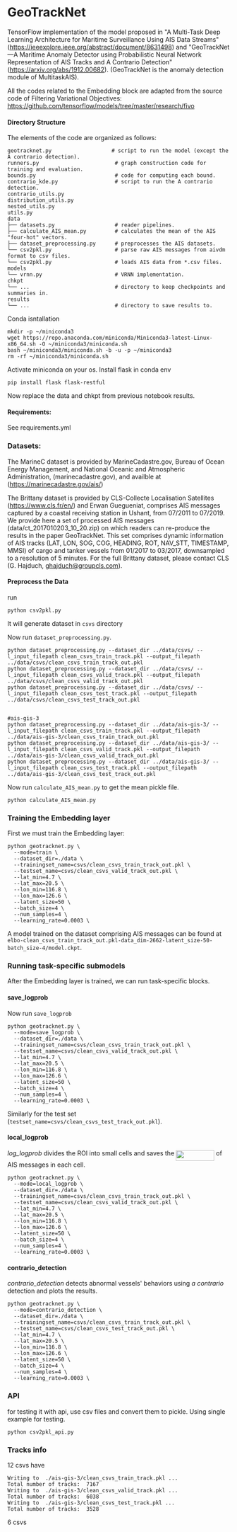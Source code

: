 # GeoTrackNet

TensorFlow implementation of the model proposed in "A Multi-Task Deep Learning Architecture for Maritime Surveillance Using AIS Data Streams" (https://ieeexplore.ieee.org/abstract/document/8631498) and "GeoTrackNet—A Maritime Anomaly Detector using Probabilistic Neural Network Representation of AIS Tracks and A Contrario Detection" (https://arxiv.org/abs/1912.00682).
(GeoTrackNet is the anomaly detection module of MultitaskAIS).

All the codes related to the Embedding block are adapted from the source code of Filtering Variational Objectives:
https://github.com/tensorflow/models/tree/master/research/fivo


#### Directory Structure
The elements of the code are organized as follows:

```
geotracknet.py                   # script to run the model (except the A contrario detection).
runners.py                        # graph construction code for training and evaluation.
bounds.py                         # code for computing each bound.
contrario_kde.py                  # script to run the A contrario detection.
contrario_utils.py
distribution_utils.py
nested_utils.py
utils.py
data
├── datasets.py                   # reader pipelines.
├── calculate_AIS_mean.py         # calculates the mean of the AIS "four-hot" vectors.
├── dataset_preprocessing.py      # preprocesses the AIS datasets.
└── csv2pkl.py                    # parse raw AIS messages from aivdm format to csv files.
└── csv2pkl.py                    # loads AIS data from *.csv files.
models
└── vrnn.py                       # VRNN implementation.
chkpt
└── ...                           # directory to keep checkpoints and summaries in.
results
└── ...                           # directory to save results to.
```

Conda isntallation
```shell
mkdir -p ~/miniconda3
wget https://repo.anaconda.com/miniconda/Miniconda3-latest-Linux-x86_64.sh -O ~/miniconda3/miniconda.sh
bash ~/miniconda3/miniconda.sh -b -u -p ~/miniconda3
rm -rf ~/miniconda3/miniconda.sh
```

Activate miniconda on your os.
Install flask in conda env
```shell
pip install flask flask-restful
```

Now replace the data and chkpt from previous notebook results.
#### Requirements: 
See requirements.yml

### Datasets:

The MarineC dataset is provided by MarineCadastre.gov, Bureau of Ocean Energy Management, and National Oceanic and Atmospheric Administration, (marinecadastre.gov), and availble at (https://marinecadastre.gov/ais/)

The Brittany dataset is provided by CLS-Collecte Localisation Satellites (https://www.cls.fr/en/) and Erwan Guegueniat, comprises AIS messages captured by a coastal receiving station in Ushant, from 07/2011 to 07/2019. We provide here a set of processed AIS messages (data/ct_2017010203_10_20.zip) on which readers can re-produce the results in the paper GeoTrackNet. This set comprises dynamic information of AIS tracks (LAT, LON, SOG, COG, HEADING, ROT, NAV_STT, TIMESTAMP, MMSI) of cargo and tanker vessels from 01/2017 to 03/2017, downsampled to a resolution of 5 minutes. For the full Brittany dataset, please contact CLS (G. Hajduch, ghajduch@groupcls.com).

#### Preprocess the Data
run 
```shell
python csv2pkl.py
```
It will generate dataset in `csvs` directory

Now run `dataset_preprocessing.py`.
```shell
python dataset_preprocessing.py --dataset_dir ../data/csvs/ --l_input_filepath clean_csvs_train_track.pkl --output_filepath ../data/csvs/clean_csvs_train_track_out.pkl
python dataset_preprocessing.py --dataset_dir ../data/csvs/ --l_input_filepath clean_csvs_valid_track.pkl --output_filepath ../data/csvs/clean_csvs_valid_track_out.pkl
python dataset_preprocessing.py --dataset_dir ../data/csvs/ --l_input_filepath clean_csvs_test_track.pkl --output_filepath ../data/csvs/clean_csvs_test_track_out.pkl


#ais-gis-3
python dataset_preprocessing.py --dataset_dir ../data/ais-gis-3/ --l_input_filepath clean_csvs_train_track.pkl --output_filepath ../data/ais-gis-3/clean_csvs_train_track_out.pkl
python dataset_preprocessing.py --dataset_dir ../data/ais-gis-3/ --l_input_filepath clean_csvs_valid_track.pkl --output_filepath ../data/ais-gis-3/clean_csvs_valid_track_out.pkl
python dataset_preprocessing.py --dataset_dir ../data/ais-gis-3/ --l_input_filepath clean_csvs_test_track.pkl --output_filepath ../data/ais-gis-3/clean_csvs_test_track_out.pkl
```

Now run `calculate_AIS_mean.py` to get the mean pickle file.

```shell
python calculate_AIS_mean.py
```
### Training the Embedding layer
First we must train the Embedding layer:
```shell
python geotracknet.py \
  --mode=train \
  --dataset_dir=./data \
  --trainingset_name=csvs/clean_csvs_train_track_out.pkl \
  --testset_name=csvs/clean_csvs_valid_track_out.pkl \
  --lat_min=4.7 \
  --lat_max=20.5 \
  --lon_min=116.8 \
  --lon_max=126.6 \
  --latent_size=50 \
  --batch_size=4 \
  --num_samples=4 \
  --learning_rate=0.0003 \
```

A model trained on the dataset comprising AIS messages can be found at `elbo-clean_csvs_train_track_out.pkl-data_dim-2662-latent_size-50-batch_size-4/model.ckpt`.

### Running task-specific submodels
After the Embedding layer is trained, we can run task-specific blocks.

#### save_logprob
Now run `save_logprob`
```shell
python geotracknet.py \
  --mode=save_logprob \
  --dataset_dir=./data \
  --trainingset_name=csvs/clean_csvs_train_track_out.pkl \
  --testset_name=csvs/clean_csvs_valid_track_out.pkl \
  --lat_min=4.7 \
  --lat_max=20.5 \
  --lon_min=116.8 \
  --lon_max=126.6 \
  --latent_size=50 \
  --batch_size=4 \
  --num_samples=4 \
  --learning_rate=0.0003 \
```
Similarly for the test set (```testset_name=csvs/clean_csvs_test_track_out.pkl```).

#### local_logprob
*log_logprob* divides the ROI into small cells and saves the <img src="/tex/7170cb0578591c3ef08c6b900abb2023.svg?invert_in_darkmode&sanitize=true" align=middle width=86.82290429999999pt height=24.65753399999998pt/> of AIS messages in each cell.
```shell
python geotracknet.py \
  --mode=local_logprob \
  --dataset_dir=./data \
  --trainingset_name=csvs/clean_csvs_train_track_out.pkl \
  --testset_name=csvs/clean_csvs_valid_track_out.pkl \
  --lat_min=4.7 \
  --lat_max=20.5 \
  --lon_min=116.8 \
  --lon_max=126.6 \
  --latent_size=50 \
  --batch_size=4 \
  --num_samples=4 \
  --learning_rate=0.0003 \
```

#### contrario_detection
*contrario_detection* detects abnormal vessels' behaviors using *a contrario* detection and plots the results.
```shell
python geotracknet.py \
  --mode=contrario_detection \
  --dataset_dir=./data \
  --trainingset_name=csvs/clean_csvs_train_track_out.pkl \
  --testset_name=csvs/clean_csvs_test_track_out.pkl \
  --lat_min=4.7 \
  --lat_max=20.5 \
  --lon_min=116.8 \
  --lon_max=126.6 \
  --latent_size=50 \
  --batch_size=4 \
  --num_samples=4 \
  --learning_rate=0.0003 \
```

### API 
for testing it with api, use csv files and convert them to pickle. Using single example for testing.

```shell
python csv2pkl_api.py
```


### Tracks info
12 csvs have
```text
Writing to  ./ais-gis-3/clean_csvs_train_track.pkl ...
Total number of tracks:  7167
Writing to  ./ais-gis-3/clean_csvs_valid_track.pkl ...
Total number of tracks:  6038
Writing to  ./ais-gis-3/clean_csvs_test_track.pkl ...
Total number of tracks:  3528
```

6 csvs
